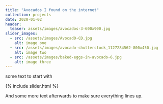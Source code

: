 ```yaml
---
title: "Avocados I found on the internet"
collection: projects
date: 2020-01-02
header:
  teaser: assets/images/avocados-3-600x900.jpg
slider_images:
  - src: /assets/images/Avocad0-CD.jpg
    alt: image one
  - src: /assets/images/avocado-shutterstock_1127284562-800x450.jpg
    alt: image two
  - src: /assets/images/baked-eggs-in-avocado-6.jpg
    alt: image three
---
```


some text to start with

{% include slider.html %}

And some more text afterwards to make sure everything lines up.
